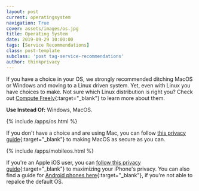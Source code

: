 ```yaml
---
layout: post
current: operatingsystem
navigation: True
cover: assets/images/os.jpg
title: Operating System
date: 2019-09-29 10:00:00
tags: [Service Recommendations]
class: post-template
subclass: 'post tag-service-recommendations'
author: thinkprivacy
---
```


If you have a choice in your OS, we strongly recommended ditching MacOS or Windows and moving to a Linux driven system. Yet, even with Linux you have choices to make. Not sure which Linux distribution is right you? Check out [Compute Freely](https://computefreely.org/){:target="_blank"} to learn more about them.

<p><strong>Use Instead Of:</strong> Windows, MacOS.</p>

{% include /apps/os.html %}

If you don't have a choice and are using Mac, you can follow [this privacy guide](https://www.startpage.com/privacy-please/privacy-guides/how-to-set-up-your-mac-for-privacy){:target="_blank"} to making MacOS as secure as you can. 

{% include /apps/mobileos.html %}

If you're an Apple iOS user, you can [follow this privacy guide](https://www.startpage.com/privacy-please/privacy-guides/how-to-set-up-your-iphone-for-privacy){:target="_blank"} to maximizing your iPhone's privacy. You can also find a guide for [Android phones here](https://www.startpage.com/privacy-please/privacy-guides/how-to-set-up-your-android-for-privacy){:target="_blank"}, if you're not able to repalce the default OS.